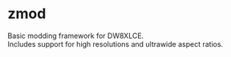 # zmod
Basic modding framework for DW8XLCE.  
Includes support for high resolutions and ultrawide aspect ratios.

